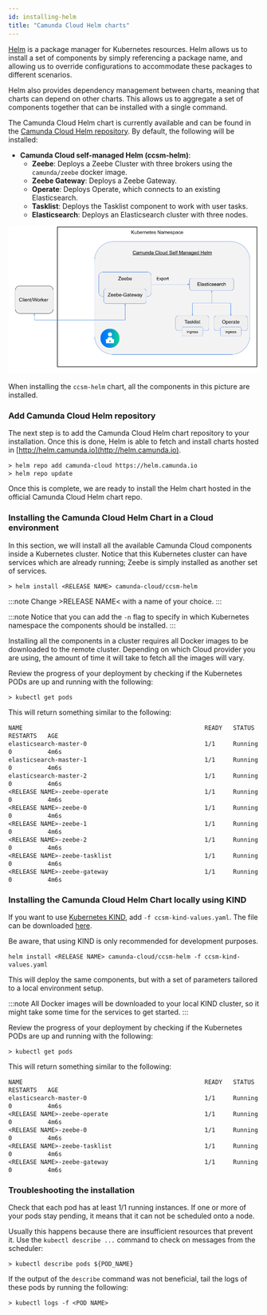 ```yaml
---
id: installing-helm
title: "Camunda Cloud Helm charts"
---
```


[Helm](https://github.com/helm/helm) is a package manager for Kubernetes resources. Helm allows us to install a set of components by simply referencing a package name, and allowing us to override configurations to accommodate these packages to different scenarios.

Helm also provides dependency management between charts, meaning that charts can depend on other charts. This allows us to aggregate a set of components together that can be installed with a single command. 

The Camunda Cloud Helm chart is currently available and can be found in the [Camunda Cloud Helm repository](https://github.com/camunda-community-hub/camunda-cloud-helm). By default, the following will be installed:

- **Camunda Cloud self-managed Helm (ccsm-helm)**:  
  - **Zeebe**: Deploys a Zeebe Cluster with three brokers using the `camunda/zeebe` docker image.
  - **Zeebe Gateway**: Deploys a Zeebe Gateway.
  - **Operate**: Deploys Operate, which connects to an existing Elasticsearch.
  - **Tasklist**: Deploys the Tasklist component to work with user tasks.
  - **Elasticsearch**: Deploys an Elasticsearch cluster with three nodes.
  
![Charts](assets/ccsm-helm-charts.png)

When installing the `ccsm-helm` chart, all the components in this picture are installed. 

### Add Camunda Cloud Helm repository

The next step is to add the Camunda Cloud Helm chart repository to your installation. Once this is done, Helm is able to fetch and install charts hosted in [http://helm.camunda.io](http://helm.camunda.io).

```
> helm repo add camunda-cloud https://helm.camunda.io
> helm repo update
```

Once this is complete, we are ready to install the Helm chart hosted in the official Camunda Cloud Helm chart repo. 

### Installing the Camunda Cloud Helm Chart in a Cloud environment

In this section, we will install all the available Camunda Cloud components inside a Kubernetes cluster. Notice that this Kubernetes cluster can have services which are already running; Zeebe is simply installed as another set of services. 

```
> helm install <RELEASE NAME> camunda-cloud/ccsm-helm
```

:::note
Change &gt;RELEASE NAME&lt; with a name of your choice.
:::

:::note
Notice that you can add the `-n` flag to specify in which Kubernetes namespace the components should be installed.
:::

Installing all the components in a cluster requires all Docker images to be downloaded to the remote cluster. Depending on which Cloud provider you are using, the amount of time it will take to fetch all the images will vary. 


Review the progress of your deployment by checking if the Kubernetes PODs are up and running with the following:

```
> kubectl get pods
```

This will return something similar to the following:

```
NAME                                                   READY   STATUS    RESTARTS   AGE
elasticsearch-master-0                                 1/1     Running   0          4m6s
elasticsearch-master-1                                 1/1     Running   0          4m6s
elasticsearch-master-2                                 1/1     Running   0          4m6s
<RELEASE NAME>-zeebe-operate                           1/1     Running   0          4m6s
<RELEASE NAME>-zeebe-0                                 1/1     Running   0          4m6s
<RELEASE NAME>-zeebe-1                                 1/1     Running   0          4m6s
<RELEASE NAME>-zeebe-2                                 1/1     Running   0          4m6s
<RELEASE NAME>-zeebe-tasklist                          1/1     Running   0          4m6s
<RELEASE NAME>-zeebe-gateway                           1/1     Running   0          4m6s
```

### Installing the Camunda Cloud Helm Chart locally using KIND

If you want to use [Kubernetes KIND](https://github.com/kubernetes-sigs/kind), add `-f ccsm-kind-values.yaml`. The file can be downloaded [here](https://github.com/camunda-community-hub/camunda-cloud-helm/blob/main/kind/ccsm-kind-values.yaml).

Be aware, that using KIND is only recommended for development purposes.

```
helm install <RELEASE NAME> camunda-cloud/ccsm-helm -f ccsm-kind-values.yaml
```

This will deploy the same components, but with a set of parameters tailored to a local environment setup.

:::note
All Docker images will be downloaded to your local KIND cluster, so it might take some time for the services to get started.
:::

Review the progress of your deployment by checking if the Kubernetes PODs are up and running with the following:

```
> kubectl get pods
```

This will return something similar to the following:

```
NAME                                                   READY   STATUS    RESTARTS   AGE
elasticsearch-master-0                                 1/1     Running   0          4m6s
<RELEASE NAME>-zeebe-operate                           1/1     Running   0          4m6s
<RELEASE NAME>-zeebe-0                                 1/1     Running   0          4m6s
<RELEASE NAME>-zeebe-tasklist                          1/1     Running   0          4m6s
<RELEASE NAME>-zeebe-gateway                           1/1     Running   0          4m6s
```

### Troubleshooting the installation

Check that each pod has at least 1/1 running instances. If one or more of your pods stay pending, it means that it can not be scheduled onto a node.

Usually this happens because there are insufficient resources that prevent it. Use the `kubectl describe ...` command to check on messages from the scheduler:

```
> kubectl describe pods ${POD_NAME}
```

If the output of the `describe` command was not beneficial, tail the logs of these pods by running the following:

```
> kubectl logs -f <POD NAME> 
```
